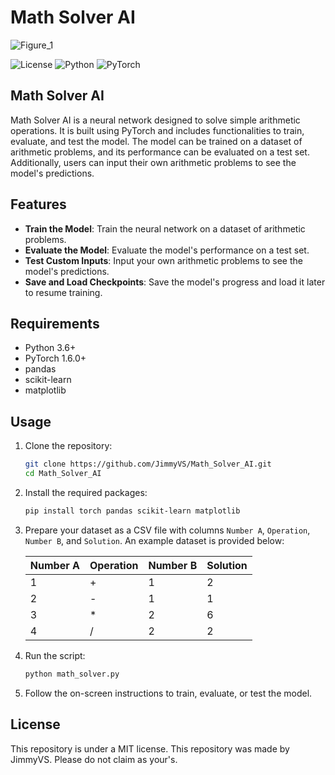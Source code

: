 # Math Solver AI

![Figure_1](https://github.com/JimmyVS/Math_Solver_AI/assets/96888699/6ad1e19c-82cd-4eb1-a2dc-03479f9783c9)

![License](https://img.shields.io/badge/license-MIT-blue.svg)
![Python](https://img.shields.io/badge/python-3.6%2B-blue.svg)
![PyTorch](https://img.shields.io/badge/pytorch-1.6.0%2B-orange.svg)

## Math Solver AI

Math Solver AI is a neural network designed to solve simple arithmetic operations. It is built using PyTorch and includes functionalities to train, evaluate, and test the model. The model can be trained on a dataset of arithmetic problems, and its performance can be evaluated on a test set. Additionally, users can input their own arithmetic problems to see the model's predictions.

## Features

- **Train the Model**: Train the neural network on a dataset of arithmetic problems.
- **Evaluate the Model**: Evaluate the model's performance on a test set.
- **Test Custom Inputs**: Input your own arithmetic problems to see the model's predictions.
- **Save and Load Checkpoints**: Save the model's progress and load it later to resume training.

## Requirements

- Python 3.6+
- PyTorch 1.6.0+
- pandas
- scikit-learn
- matplotlib

## Usage

1. Clone the repository:
    ```bash
    git clone https://github.com/JimmyVS/Math_Solver_AI.git
    cd Math_Solver_AI
    ```

2. Install the required packages:
    ```bash
    pip install torch pandas scikit-learn matplotlib
    ```

3. Prepare your dataset as a CSV file with columns `Number A`, `Operation`, `Number B`, and `Solution`. An example dataset is provided below:

    | Number A | Operation | Number B | Solution |
    |----------|-----------|----------|----------|
    | 1        | +         | 1        | 2        |
    | 2        | -         | 1        | 1        |
    | 3        | *         | 2        | 6        |
    | 4        | /         | 2        | 2        |

4. Run the script:
    ```bash
    python math_solver.py
    ```

5. Follow the on-screen instructions to train, evaluate, or test the model.

## License
This repository is under a MIT license. This repository was made by JimmyVS. Please do not claim as your's.
